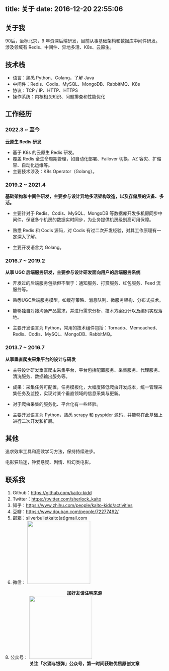 title: 关于
date: 2016-12-20 22:55:06
---

## 关于我

90后，坐标北京，9 年资深后端研发，目前从事基础架构和数据库中间件研发。
涉及领域有 Redis、中间件、异地多活、K8s、云原生。

## 技术栈

- 语言：熟悉 Python、Golang，了解 Java
- 中间件：Redis、Codis、MySQL、MongoDB、RabbitMQ、K8s
- 协议：TCP / IP、HTTP、HTTPS
- 操作系统：内核相关知识、问题排查和性能优化

## 工作经历

### 2022.3 ~ 至今

**云原生 Redis 研发**

- 基于 K8s 的云原生 Redis 研发。
- 覆盖 Redis 全生命周期管理，如自动化部署、Failover 切换、AZ 容灾、扩缩容、自动化运维等。
- 主要技术涉及：K8s Operator（Golang）。

### 2019.2 ~ 2021.4

**基础架构和中间件研发，主要参与设计异地多活架构改造，以及存储层的灾备、多活。**

- 主要针对于 Redis、Codis、MySQL、MongoDB 等数据库开发多机房同步中间件，保证多个机房的数据实时同步，为业务提供机房级别高可用保障。

- 熟悉 Redis 和 Codis 源码，对 Codis 有过二次开发经验，对其工作原理有一定深入了解。

- 主要开发语言为 Golang。

### 2016.7 ~ 2019.2

**从事 UGC 后端服务研发，主要参与设计研发面向用户的后端服务系统**

- 开发过的后端服务包括但不限于：通知服务、打赏服务、红包服务、Feed 流服务等。

- 熟悉UGC后端服务模型，如缓存策略、消息队列、微服务架构、分布式技术。

- 能够独自对接沟通产品需求，并进行需求分析、技术方案设计以及编码实现落地。

- 主要开发语言为 Python，常用的技术组件包括：Tornado、Memcached、Redis、Codis、MySQL、MongoDB、RabbitMQ。

### 2013.7 ~ 2016.7

**从事垂直爬虫采集平台的设计与研发**

- 主导设计研发垂直爬虫采集平台，平台包括配置服务、采集服务、代理服务、清洗服务、数据输出服务等。

- 成果：采集任务可配置，任务模板化，大幅度降低爬虫开发成本，统一管理采集任务及监控，实现对某个垂直领域的信息采集与更新。

- 对于爬虫采集的服务化、平台化有一些经验。

- 主要开发语言为 Python，熟悉 scrapy 和 pyspider 源码，并能够在此基础上进行二次开发和扩展。

## 其他

追求效率工具和高效学习方法，保持持续进步。

电影狂热迷，钟爱悬疑、剧情、科幻类电影。

## 联系我

1. Github：https://github.com/kaito-kidd
2. Twitter：https://twitter.com/sherlock_kaito
3. 知乎：https://www.zhihu.com/people/kaito-kidd/activities
4. 豆瓣：https://www.douban.com/people/72277492/
5. 邮箱：silverbulletkaito(at)gmail.com
6. 微信： <img src="https://kaito-blog-1253469779.cos.ap-beijing.myqcloud.com/2020/08/15970490808765.jpg" width="200" height="200">
<center><strong>加好友请注明来源</strong></center>
8. 公众号： <img src="https://kaito-blog-1253469779.cos.ap-beijing.myqcloud.com/qr_block.jpg" width="200" height="200">
<center><strong>关注「水滴与银弹」公众号，第一时间获取优质原创文章</strong></center>

